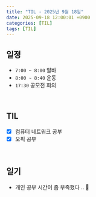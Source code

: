 ```yaml
---
title: "TIL - 2025년 9월 18일"
date: 2025-09-18 12:00:01 +0900
categories: [TIL]
tags: [TIL]
---
```


## 일정

- `7:00 ~ 8:00` 알바
- `8:00 ~ 8:40` 운동
- `17:30` 공모전 회의

<br>

## TIL
- [x] 컴퓨터 네트워크 공부
- [x] 오픽 공부

<br>

## 일기
- 개인 공부 시간이 좀 부족했다 .. 🥺